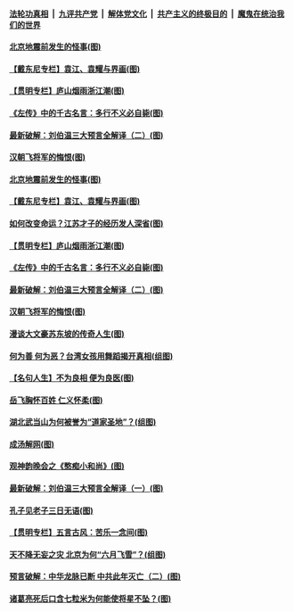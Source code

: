 

####  [法轮功真相](../../../../basic/blob/master/README.md?t=07190402) &nbsp;|&nbsp; [九评共产党](../../../../9ping.md/blob/master/README.md?t=07190402) &nbsp;|&nbsp; [解体党文化](../../../../jtdwh.md/blob/master/README.md?t=07190402)  &nbsp;|&nbsp; [共产主义的终极目的](../../../../gczydzjmd.md/blob/master/README.md?t=07190402) &nbsp;|&nbsp; [魔鬼在统治我们的世界](../../../../mgztzwmdsj.md/blob/master/README.md?t=07190402) 

#### [北京地震前发生的怪事(图)](../pages/p7/940022.md?t=07190402) 

#### [【戴东尼专栏】袁江、袁耀与界画(图)](../pages/p7/937878.md?t=07190402) 

#### [【贯明专栏】庐山烟雨浙江潮(图)](../pages/p7/936827.md?t=07190402) 

#### [《左传》中的千古名言：多行不义必自毙(图)](../pages/p7/939910.md?t=07190402) 

#### [最新破解：刘伯温三大预言全解译（二）(图)](../pages/p7/939583.md?t=07190402) 

#### [汉朝飞将军的悔恨(图)](../pages/p7/939586.md?t=07190402) 

#### [北京地震前发生的怪事(图)](../pages/p7/940022.md?t=07190402) 

#### [【戴东尼专栏】袁江、袁耀与界画(图)](../pages/p7/937878.md?t=07190402) 

#### [如何改变命运？江苏才子的经历发人深省(图)](../pages/p7/939897.md?t=07190402) 

#### [【贯明专栏】庐山烟雨浙江潮(图)](../pages/p7/936827.md?t=07190402) 

#### [《左传》中的千古名言：多行不义必自毙(图)](../pages/p7/939910.md?t=07190402) 

#### [最新破解：刘伯温三大预言全解译（二）(图)](../pages/p7/939583.md?t=07190402) 

#### [汉朝飞将军的悔恨(图)](../pages/p7/939586.md?t=07190402) 

#### [漫谈大文豪苏东坡的传奇人生(图)](../pages/p7/939821.md?t=07190402) 

#### [何为善 何为恶？台湾女孩用舞蹈揭开真相(组图)](../pages/p7/939469.md?t=07190402) 

#### [【名句人生】不为良相 便为良医(图)](../pages/p7/939701.md?t=07190402) 

#### [岳飞胸怀百姓 仁义怀柔(图)](../pages/p7/939584.md?t=07190402) 

#### [湖北武当山为何被誉为“道家圣地”？(组图)](../pages/p7/939679.md?t=07190402) 

#### [成汤解网(图)](../pages/p7/939400.md?t=07190402) 

#### [观神韵晚会之《憨痴小和尚》(图)](../pages/p7/936179.md?t=07190402) 

#### [最新破解：刘伯温三大预言全解译（一）(图)](../pages/p7/939582.md?t=07190402) 

#### [孔子见老子三日无语(图)](../pages/p7/939396.md?t=07190402) 

#### [【贯明专栏】五言古风：苦乐一念间(图)](../pages/p7/939498.md?t=07190402) 

#### [天不降无妄之灾 北京为何“六月飞雪”？(组图)](../pages/p7/939481.md?t=07190402) 

#### [预言破解：中华龙脉已断 中共此年灭亡（二）(图)](../pages/p7/939305.md?t=07190402) 

#### [诸葛亮死后口含七粒米为何能使将星不坠？(图)](../pages/p7/939308.md?t=07190402) 

